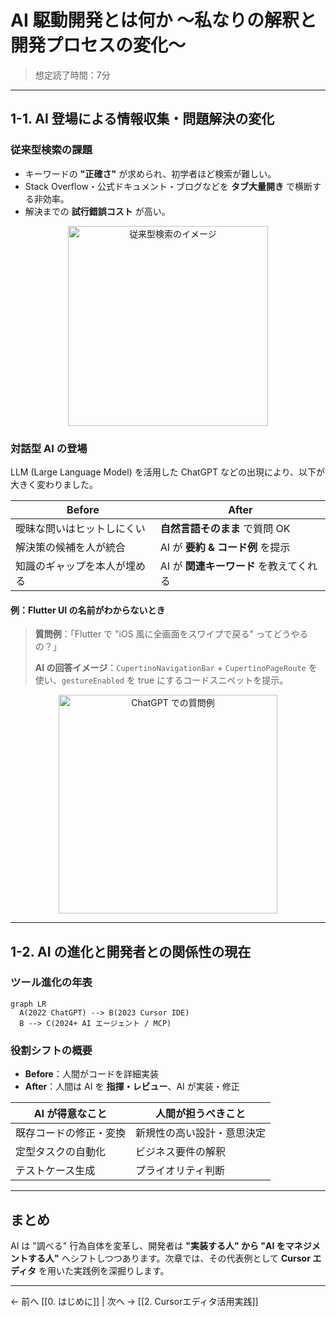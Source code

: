# AI 駆動開発とは何か 〜私なりの解釈と開発プロセスの変化〜

> 想定読了時間：7分

---

## 1-1. AI 登場による情報収集・問題解決の変化

### 従来型検索の課題

- キーワードの **"正確さ"** が求められ、初学者ほど検索が難しい。
- Stack Overflow・公式ドキュメント・ブログなどを **タブ大量開き** で横断する非効率。
- 解決までの **試行錯誤コスト** が高い。

<div align="center">
  <img src="https://via.placeholder.com/600x320?text=Traditional+Search+Chaos" alt="従来型検索のイメージ" height="320" />
</div>

### 対話型 AI の登場

LLM (Large Language Model) を活用した ChatGPT などの出現により、以下が大きく変わりました。

| Before | After |
|---|---|
| 曖昧な問いはヒットしにくい | **自然言語そのまま** で質問 OK |
| 解決策の候補を人が統合 | AI が **要約 & コード例** を提示 |
| 知識のギャップを本人が埋める | AI が **関連キーワード** を教えてくれる |

#### 例：Flutter UI の名前がわからないとき

> **質問例**：「Flutter で "iOS 風に全画面をスワイプで戻る" ってどうやるの？」
>
> **AI の回答イメージ**：`CupertinoNavigationBar` + `CupertinoPageRoute` を使い、`gestureEnabled` を true にするコードスニペットを提示。

<div align="center">
  <img src="https://cdn.discordapp.com/attachments/776321673552723969/1374678550619099277/ChatGPT_Image_2025521_18_21_36.png?ex=682eecaa&is=682d9b2a&hm=8b6d07d213b4ec6ee525ef8d016a1973bc827734529a5bda3e1983efe8f90f45&" alt="ChatGPT での質問例" height="350" />
</div>

---

## 1-2. AI の進化と開発者との関係性の現在

### ツール進化の年表

```mermaid
graph LR
  A(2022 ChatGPT) --> B(2023 Cursor IDE)
  B --> C(2024+ AI エージェント / MCP)
```

### 役割シフトの概要

- **Before**：人間がコードを詳細実装
- **After**：人間は AI を **指揮・レビュー**、AI が実装・修正

| AI が得意なこと | 人間が担うべきこと |
|---|---|
| 既存コードの修正・変換 | 新規性の高い設計・意思決定 |
| 定型タスクの自動化 | ビジネス要件の解釈 |
| テストケース生成 | プライオリティ判断 |

---

## まとめ

AI は "調べる" 行為自体を変革し、開発者は **"実装する人" から "AI をマネジメントする人"** へシフトしつつあります。次章では、その代表例として **Cursor エディタ** を用いた実践例を深掘りします。 

---

← 前へ [[0. はじめに]]  |  次へ → [[2. Cursorエディタ活用実践]] 